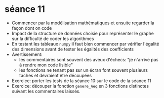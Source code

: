 # séance 11

- Commencer par la modélisation mathématiques et ensuite regarder la façon dont on code
- Impact de la structure de données choisie pour représenter le graphe sur la difficulté de coder les algorithmes
- En testant les tableaux `numpy` il faut bien commencer par vérifier l'égalité des dimensions avant de tester les égalités des coefficients
- Avertissement:
  - les commentaires sont souvent des aveux d'échecs: "je n'arrive pas à rendre mon code lisible"
  - les fonctions ne tenant pas sur un écran font souvent plusieurs taches et devraient être découpées
- Exercice: porter les tests de la séance 10 sur le code de la séance 11
- Exercice: découper la fonction `genere_Aeq` en 3 fonctions distinctes suivant les commentaires laissés.
